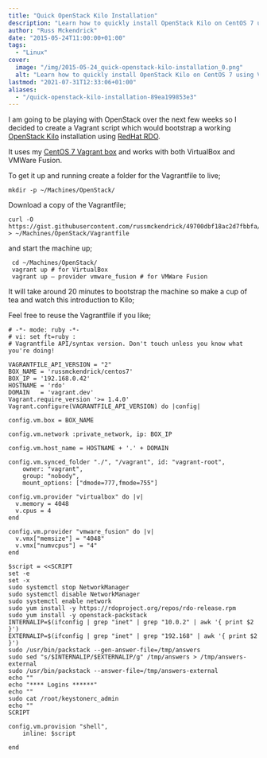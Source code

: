 ```yaml
---
title: "Quick OpenStack Kilo Installation"
description: "Learn how to quickly install OpenStack Kilo on CentOS 7 using Vagrant and RedHat RDO. Follow step-by-step instructions for setting up a test environment."
author: "Russ Mckendrick"
date: "2015-05-24T11:00:00+01:00"
tags:
  - "Linux"
cover:
  image: "/img/2015-05-24_quick-openstack-kilo-installation_0.png"
  alt: "Learn how to quickly install OpenStack Kilo on CentOS 7 using Vagrant and RedHat RDO. Follow step-by-step instructions for setting up a test environment."
lastmod: "2021-07-31T12:33:06+01:00"
aliases:
  - "/quick-openstack-kilo-installation-89ea199853e3"
---
```


I am going to be playing with OpenStack over the next few weeks so I decided to create a Vagrant script which would bootstrap a working [OpenStack Kilo](https://wiki.openstack.org/wiki/ReleaseNotes/Kilo) installation using [RedHat RDO](https://www.rdoproject.org/ "RDO Project").

It uses my [CentOS 7 Vagrant box](https://vagrantcloud.com/russmckendrick/boxes/centos7) and works with both VirtualBox and VMWare Fusion.

To get it up and running create a folder for the Vagrantfile to live;

```
mkdir -p ~/Machines/OpenStack/
```

Download a copy of the Vagrantfile;

```
curl -O https://gist.githubusercontent.com/russmckendrick/49700dbf18ac2d7fbbfa/raw/46c367fa9d257bab46affe15a19904c9d5171be9/Vagrantfile > ~/Machines/OpenStack/Vagrantfile
```

and start the machine up;

```
 cd ~/Machines/OpenStack/
 vagrant up # for VirtualBox
 vagrant up — provider vmware_fusion # for VMWare Fusion
```

It will take around 20 minutes to bootstrap the machine so make a cup of tea and watch this introduction to Kilo;

Feel free to reuse the Vagrantfile if you like;

```
# -*- mode: ruby -*-
# vi: set ft=ruby :
# Vagrantfile API/syntax version. Don't touch unless you know what you're doing!

VAGRANTFILE_API_VERSION = "2"
BOX_NAME = 'russmckendrick/centos7'
BOX_IP = '192.168.0.42'
HOSTNAME = 'rdo'
DOMAIN   = 'vagrant.dev'
Vagrant.require_version '>= 1.4.0'
Vagrant.configure(VAGRANTFILE_API_VERSION) do |config|

config.vm.box = BOX_NAME

config.vm.network :private_network, ip: BOX_IP

config.vm.host_name = HOSTNAME + '.' + DOMAIN

config.vm.synced_folder "./", "/vagrant", id: "vagrant-root",
    owner: "vagrant",
    group: "nobody",
    mount_options: ["dmode=777,fmode=755"]

config.vm.provider "virtualbox" do |v|
  v.memory = 4048
  v.cpus = 4
end

config.vm.provider "vmware_fusion" do |v|
  v.vmx["memsize"] = "4048"
  v.vmx["numvcpus"] = "4"
end

$script = <<SCRIPT
set -e
set -x
sudo systemctl stop NetworkManager
sudo systemctl disable NetworkManager
sudo systemctl enable network
sudo yum install -y https://rdoproject.org/repos/rdo-release.rpm
sudo yum install -y openstack-packstack
INTERNALIP=$(ifconfig | grep "inet" | grep "10.0.2" | awk '{ print $2 }')
EXTERNALIP=$(ifconfig | grep "inet" | grep "192.168" | awk '{ print $2 }')
sudo /usr/bin/packstack --gen-answer-file=/tmp/answers
sudo sed "s/$INTERNALIP/$EXTERNALIP/g" /tmp/answers > /tmp/answers-external
sudo /usr/bin/packstack --answer-file=/tmp/answers-external
echo ""
echo "**** Logins ******"
echo ""
sudo cat /root/keystonerc_admin
echo ""
SCRIPT

config.vm.provision "shell",
    inline: $script

end
```
